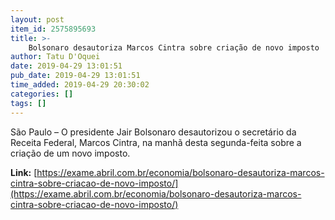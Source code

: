 ```yaml
---
layout: post
item_id: 2575895693
title: >-
    Bolsonaro desautoriza Marcos Cintra sobre criação de novo imposto
author: Tatu D'Oquei
date: 2019-04-29 13:01:51
pub_date: 2019-04-29 13:01:51
time_added: 2019-04-29 20:30:02
categories: []
tags: []
---
```


São Paulo – O presidente Jair Bolsonaro desautorizou o secretário da Receita Federal, Marcos Cintra, na manhã desta segunda-feita sobre a criação de um novo imposto.

**Link:** [https://exame.abril.com.br/economia/bolsonaro-desautoriza-marcos-cintra-sobre-criacao-de-novo-imposto/](https://exame.abril.com.br/economia/bolsonaro-desautoriza-marcos-cintra-sobre-criacao-de-novo-imposto/)

